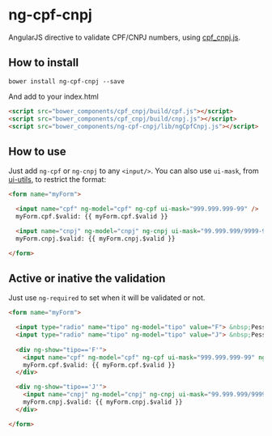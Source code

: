 # ng-cpf-cnpj

AngularJS directive to validate CPF/CNPJ numbers, using [cpf_cnpj.js](https://github.com/fnando/cpf_cnpj.js).

## How to install

```bower install ng-cpf-cnpj --save```

And add to your index.html

```html
<script src="bower_components/cpf_cnpj/build/cpf.js"></script>
<script src="bower_components/cpf_cnpj/build/cnpj.js"></script>
<script src="bower_components/ng-cpf-cnpj/lib/ngCpfCnpj.js"></script>
```

## How to use

Just add ```ng-cpf``` or ```ng-cnpj``` to any ```<input/>```. You can also use ```ui-mask```, from [ui-utils](https://github.com/angular-ui/ui-utils), to restrict the format:

```html
<form name="myForm">

  <input name="cpf" ng-model="cpf" ng-cpf ui-mask="999.999.999-99" />
  myForm.cpf.$valid: {{ myForm.cpf.$valid }}

  <input name="cnpj" ng-model="cnpj" ng-cnpj ui-mask="99.999.999/9999-99" />
  myForm.cnpj.$valid: {{ myForm.cnpj.$valid }}

</form>
```

## Active or inative the validation

Just use  ```ng-required``` to set when it will be validated or not.

```html
<form name="myForm">

  <input type="radio" name="tipo" ng-model="tipo" value="F"> &nbsp;Pessoa Física&nbsp;
  <input type="radio" name="tipo" ng-model="tipo" value="J"> &nbsp;Pessoa Jurídica&nbsp;
  
  <div ng-show="tipo=='F'">
    <input name="cpf" ng-model="cpf" ng-cpf ui-mask="999.999.999-99" ng-required="tipo=='F'" />
    myForm.cpf.$valid: {{ myForm.cpf.$valid }}
  </div>

  <div ng-show="tipo=='J'">
    <input name="cnpj" ng-model="cnpj" ng-cnpj ui-mask="99.999.999/9999-99" ng-required="tipo=='J'" />
    myForm.cnpj.$valid: {{ myForm.cnpj.$valid }}
  </div>

</form>
```
